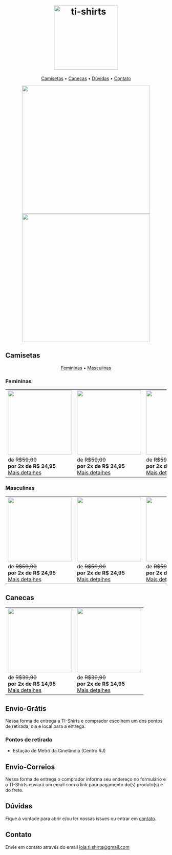<h1 align="center"><img src="https://github.com/ti-shirts/store/blob/master/src/logo-ti-shirt.png" width="200" alt="ti-shirts"></h1>


<p align="center">
    <a href="#camisetas">Camisetas</a> &bull;
    <a href="#canecas">Canecas</a> &bull;
    <a href="#dúvidas">Dúvidas</a> &bull;
    <a href="#contato">Contato</a>
</p>

<p align="center">
<img src="https://github.com/ti-shirts/store/blob/master/src/banner-1.png" width="400">
<img src="https://github.com/ti-shirts/store/blob/master/src/banner-2.png" width="400">
</p>


## Camisetas
<p align="center">
    <a href="#femininas">Femininas</a> &bull;
    <a href="#masculinas">Masculinas</a>
</p>

### Femininas
<table>
    <tr>
        <td>
            <a href="https://www.ti-shirts.com.br/produto/camiseta-gitignore-feminina.html" target="_blank">
                <img src="https://github.com/ti-shirts/store/blob/master/src/camisa-gitignore_feminina.jpg" width="200">
            </a>
        </td>
        <td>
            <a href="https://www.ti-shirts.com.br/camiseta-npm-i-ti-shirt-f-0001" target="_blank">
                <img src="https://github.com/ti-shirts/store/blob/master/src/camisa-npm-i-ti-shirt_feminina.jpg" width="200">
            </a>
        </td>
        <td>
            <a href="https://www.ti-shirts.com.br/produto/camiseta-react-native-feminina.html" target="_blank">
                <img src="https://github.com/ti-shirts/store/blob/master/src/camisa-react-native_feminina.jpg" width="200">
            </a>
        </td>
        <td>
            <a href="https://www.ti-shirts.com.br/camiseta-we-can-code-it-feminina" target="_blank">
                <img src="https://github.com/ti-shirts/store/blob/master/src/camisa-we-can-code-it.jpg" width="200">
            </a>
        </td>
        <td>
            <a href="https://www.ti-shirts.com.br/camiseta-javascript-react-angular-ember-vue-feminina" target="_blank">
                <img src="https://github.com/ti-shirts/store/blob/master/src/camisa-js%26%26(...)_feminina.jpg" width="200">
            </a>
        </td>
    </tr>
    <tr>
        <td>
            de <strike>R$59,00</strike><br><strong>por 2x de R$ 24,95</strong><br>
            <a href="https://www.ti-shirts.com.br/produto/camiseta-gitignore-feminina.html" target="_blank">Mais detalhes</a>
        </td>
        <td>
            de <strike>R$59,00</strike><br><strong>por 2x de R$ 24,95</strong><br>
            <a href="https://www.ti-shirts.com.br/camiseta-npm-i-ti-shirt-f-0001" target="_blank">Mais detalhes</a>
        </td>
        <td>
            de <strike>R$59,00</strike><br><strong>por 2x de R$ 24,95</strong><br>
            <a href="https://www.ti-shirts.com.br/produto/camiseta-react-native-feminina.html" target="_blank">Mais detalhes</a>
        </td>
        <td>
            de <strike>R$59,00</strike><br><strong>por 2x de R$ 24,95</strong><br>
            <a href="https://www.ti-shirts.com.br/camiseta-we-can-code-it-feminina" target="_blank">Mais detalhes</a>
        </td>
        <td>
            de <strike>R$59,00</strike><br><strong>por 2x de R$ 24,95</strong><br>
            <a href="https://www.ti-shirts.com.br/camiseta-javascript-react-angular-ember-vue-feminina" target="_blank">Mais detalhes</a>
        </td>
    </tr>
</table>

### Masculinas
<table>
<tr>
    <td>
        <a href="https://www.ti-shirts.com.br/produto/camiseta-gitignore-masculina.html" target="_blank">
            <img src="https://github.com/ti-shirts/store/blob/master/src/camisa-gitignore.jpg" width="200">
        </a>
    </td>
    <td>
        <a href="https://www.ti-shirts.com.br/camiseta-javascript-react-angular-ember-vue-masculina" target="_blank">
            <img src="https://github.com/ti-shirts/store/blob/master/src/camisa-js&&(...).jpg" width="200">
        </a>
    </td>
    <td>
        <a href="https://www.ti-shirts.com.br/produto/camiseta-npm-i-ti-shirt-masculina.html" target="_blank">
            <img src="https://github.com/ti-shirts/store/blob/master/src/camisa-npm-i-ti-shirt.jpg" width="200">
        </a>
    </td>
    <td>
        <a href="https://www.ti-shirts.com.br/produto/camiseta-react-native-masculina.html" target="_blank">
            <img src="https://github.com/ti-shirts/store/blob/master/src/camisa-react-native.jpg" width="200">
        </a>
    </td>
</tr>
<tr>
    <td>
         de <strike>R$59,00</strike><br><strong>por 2x de R$ 24,95</strong><br>
         <a href="https://www.ti-shirts.com.br/produto/camiseta-gitignore-masculina.html" target="_blank">Mais detalhes</a>
    </td>
    <td>
         de <strike>R$59,00</strike><br><strong>por 2x de R$ 24,95</strong><br>
         <a href="https://www.ti-shirts.com.br/camiseta-javascript-react-angular-ember-vue-masculina" target="_blank">Mais detalhes</a>
    </td>
    <td>
         de <strike>R$59,00</strike><br><strong>por 2x de R$ 24,95</strong><br>
         <a href="https://www.ti-shirts.com.br/produto/camiseta-npm-i-ti-shirt-masculina.html" target="_blank">Mais detalhes</a>
    </td>
    <td>
         de <strike>R$59,00</strike><br><strong>por 2x de R$ 24,95</strong><br>
         <a href="https://www.ti-shirts.com.br/produto/camiseta-react-native-masculina.html" target="_blank">Mais detalhes</a>
    </td>
</tr>
</table>



## Canecas


<table>
<tr>
<td>
    <a href="https://www.ti-shirts.com.br/caneca-react-native" target="_blank">
        <img src="https://github.com/ti-shirts/store/blob/master/src/caneca-react-native.jpg" width="200">
    </a>
</td>
<td>
    <a href="https://www.ti-shirts.com.br/produto/caneca-we-can-code-it.html" target="_blank">
        <img src="https://github.com/ti-shirts/store/blob/master/src/caneca-we-can-code-it.jpg" width="200">
    </a>
</td>
</tr>
<tr>
    <td>
         de <strike>R$39,90</strike><br><strong>por 2x de R$ 14,95</strong><br>
         <a href="https://www.ti-shirts.com.br/caneca-react-native" target="_blank">Mais detalhes</a>
    </td>
    <td>
         de <strike>R$39,90</strike><br><strong>por 2x de R$ 14,95</strong><br>
         <a href="https://www.ti-shirts.com.br/produto/caneca-we-can-code-it.html" target="_blank">Mais detalhes</a>
    </td>
</tr>
</table>

## Envio-Grátis
Nessa forma de entrega a TI-Shirts e comprador escolhem um dos pontos de retirada, dia e local para a entrega.
### Pontos de retirada
- Estação de Metrô da Cinelândia (Centro RJ)

## Envio-Correios
Nessa forma de entrega o comprador informa seu endereço no formulário e a TI-Shirts enviará um email com o link para pagamento do(s) produto(s) e do frete.

## Dúvidas

Fique à vontade para abrir e/ou ler nossas issues ou entrar em <a href="#contato">contato</a>.


## Contato

Envie em contato através do email loja.ti.shirts@gmail.com
